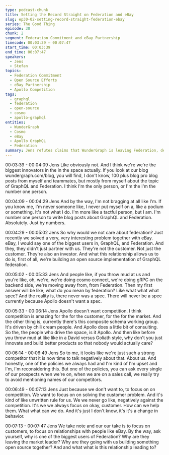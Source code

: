 ```yaml
---
type: podcast-chunk
title: Setting the Record Straight on Federation and eBay
slug: ep30-02-setting-record-straight-federation-ebay
series: The Good Thing
episode: 30
chunk: 2
segment: Federation Commitment and eBay Partnership
timecode: 00:03:39 – 00:07:47
start_time: 00:03:39
end_time: 00:07:47
speakers:
  - Jens
  - Stefan
topics:
  - Federation Commitment
  - Open Source Efforts
  - eBay Partnership
  - Apollo Competition
tags:
  - graphql
  - federation
  - open-source
  - cosmo
  - apollo-graphql
entities:
  - WunderGraph
  - Cosmo
  - eBay
  - Apollo GraphQL
  - Federation
summary: Jens refutes claims that WunderGraph is leaving Federation, detailing their ongoing work, open-source efforts, and partnership with eBay as both investor and collaborator. He frames Apollo's behavior as resistance to open competition.
---
```


00:03:39 - 00:04:09
Jens
Like obviously not. And I think we're we're the biggest innovators in the in the space actually. If you look at our blog wundergraph.com/blog, you will find, I don't know, 100 plus blog pro blog posts from myself and teammates, but mostly from myself about the topic of GraphQL and Federation. I think I'm the only person, or I'm the I'm the number one person.

00:04:09 - 00:04:29
Jens
And by the way, I'm not bragging at all like I'm. If you know me, I'm never someone like, I never put myself on a, like a podium or something. It's not what I do. I'm more like a tactful person, but I am. I'm number one person to write blog posts about GraphQL and Federation. Absolutely. Just by numbers.

00:04:29 - 00:05:02
Jens
So why would we not care about federation? Just recently we solved a very, very interesting problem together with eBay. eBay, I would say one of the biggest users in, GraphQL, and Federation. And they, they didn't just partner with us. They're not the customer. Not just the customer. They're also an investor. And what this relationship allows us to do is, first of all, we're building an open source implementation of GraphQL federation.

00:05:02 - 00:05:33
Jens
And people like, if you throw mud at us and you're like, oh, we're, we're doing cosmo connect, we're doing gRPC on the backend side, we're moving away from, from Federation. Then my first answer will be like, what do you mean by federation? Like what what what spec? And the reality is, there never was a spec. There will never be a spec currently because Apollo doesn't want a spec.

00:05:33 - 00:06:14
Jens
Apollo doesn't want competition. I think competition is amazing for the for the customer, for the for the market. And the other thing is, currently there's this composite schema working group. It's driven by chili cream people. And Apollo does a little bit of consulting. So the, the people who drive the space, is it Apollo. And then like before you throw mud at like like in a David versus Goliath style, why don't you just innovate and build better products so that nobody would actually care?

00:06:14 - 00:06:49
Jens
So to me, it looks like we're just such a strong competitor that it is now time to talk negatively about that. About us. And honestly, one of the policies we always had and I'm kind of I'm upset and I'm, I'm reconsidering this. But one of the policies, you can ask every single of our prospects when we're on, when we are on a sales call, we really try to avoid mentioning names of our competitors.

00:06:49 - 00:07:13
Jens
Just because we don't want to, to focus on on competition. We want to focus on on solving the customer problem. And it's kind of like unwritten rule for us. We we never go like, negatively against the competition. It's we we always focus on okay, customer. How can we help them. What what can we do. And it's just I don't know, it's it's a change in behavior.

00:07:13 - 00:07:47
Jens
We take note and our our take is to focus on customers, to focus on relationships with people like eBay. By the way, ask yourself, why is one of the biggest users of Federation? Why are they leaving the market leader? Why are they going with us building something open source together? And and what what is this relationship leading to?
